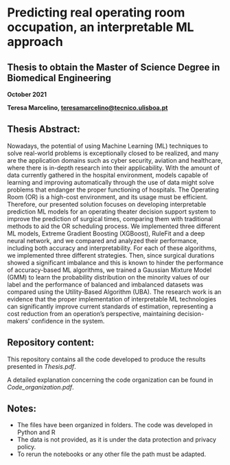 # Predicting real operating room occupation, an interpretable ML approach

## Thesis to obtain the Master of Science Degree in Biomedical Engineering

**October 2021**

**Teresa Marcelino, teresamarcelino@tecnico.ulisboa.pt**

## Thesis Abstract:

Nowadays, the potential of using Machine Learning (ML) techniques to solve real-world problems is exceptionally closed to be realized, and many are the application domains such as cyber security, aviation and healthcare, where there is in-depth research into their applicability. With the amount of data currently gathered in the hospital environment, models capable of learning and improving automatically through the use of data might solve problems that endanger the proper functioning of hospitals. The Operating Room (OR) is a high-cost environment, and its usage must be efficient. Therefore, our presented solution focuses on developing interpretable prediction ML models for an operating theater decision support system to improve the prediction of surgical times, comparing them with traditional methods to aid the OR scheduling process. We implemented three different ML models, Extreme Gradient Boosting (XGBoost), RuleFit and a deep neural network, and we compared and analyzed their performance, including both accuracy and interpretability. For each of these algorithms, we implemented three different strategies. Then, since surgical durations showed a significant imbalance and this is known to hinder the performance of accuracy-based ML algorithms, we trained a Gaussian Mixture Model (GMM) to learn the probability distribution on the minority values of our label and the performance of balanced and imbalanced datasets was compared using the Utility-Based Algorithm (UBA). The research work is an evidence that the proper implementation of interpretable ML technologies can significantly improve current standards of estimation, representing a cost reduction from an operation’s perspective, maintaining decision-makers' confidence in the system. 

## Repository content:

This repository contains all the code developed to produce the results presented in *Thesis.pdf*.

A detailed explanation concerning the code organization can be found in *Code_organization.pdf*.

## Notes:

- The files have been organized in folders. The code was developed in Python and R
- The data is not provided, as it is under the data protection and privacy policy.
- To rerun the notebooks or any other file the path must be adapted.
 
